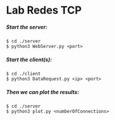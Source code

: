 # Lab Redes TCP

##### Start the server:
```
$ cd ./server
$ python3 WebServer.py <port>

```
##### Start the client(s):
```
$ cd ./client
$ python3 DataRequest.py <ip> <port>

```
##### Then we can plot the results:
```
$ cd ./server
$ python3 plot.py <numberOfConnections>

```
